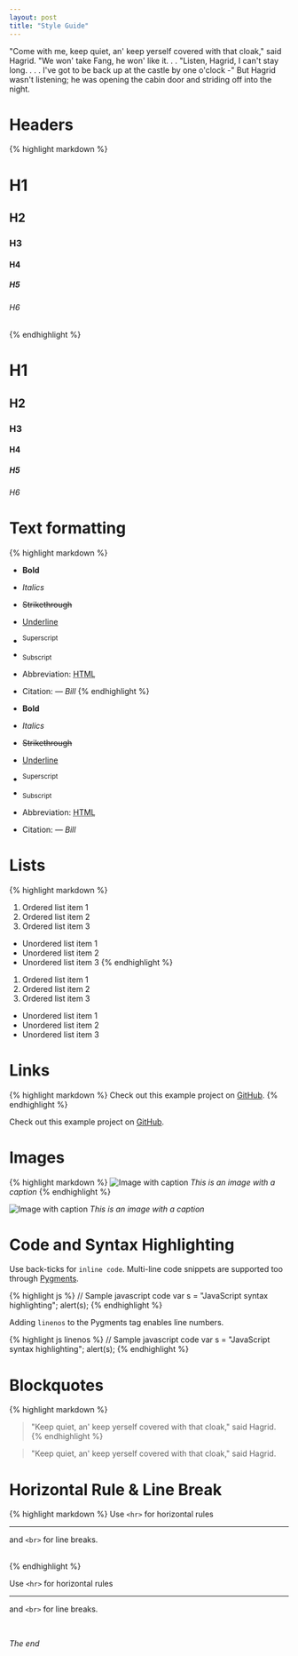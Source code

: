 ```yaml
---
layout: post
title: "Style Guide"
---
```


"Come with me, keep quiet, an' keep yerself covered with that cloak," said Hagrid. "We won' take Fang, he won' like it. . . "Listen, Hagrid, I can't stay long. . . . I've got to be back up at the castle by one o'clock -" But Hagrid wasn't listening; he was opening the cabin door and striding off into the night.

# Headers
{% highlight markdown %}
# H1
## H2
### H3
#### H4
##### H5
###### H6
{% endhighlight %}

# H1
## H2
### H3
#### H4
##### H5
###### H6

# Text formatting
{% highlight markdown %}
- **Bold**
- _Italics_
- ~~Strikethrough~~
- <ins>Underline</ins>
- <sup>Superscript</sup>
- <sub>Subscript</sub>
- Abbreviation: <abbr title="HyperText Markup Language">HTML</abbr>
- Citation: <cite>&mdash; Bill</cite>
{% endhighlight %}

- **Bold**
- _Italics_
- ~~Strikethrough~~
- <ins>Underline</ins>
- <sup>Superscript</sup>
- <sub>Subscript</sub>
- Abbreviation: <abbr title="HyperText Markup Language">HTML</abbr>
- Citation: <cite>&mdash; Bill</cite>

# Lists
{% highlight markdown %}
1. Ordered list item 1
2. Ordered list item 2
3. Ordered list item 3

* Unordered list item 1
* Unordered list item 2
* Unordered list item 3
{% endhighlight %}

1. Ordered list item 1
2. Ordered list item 2
3. Ordered list item 3

* Unordered list item 1
* Unordered list item 2
* Unordered list item 3

# Links
{% highlight markdown %}
Check out this example project on [GitHub](https://github.com/).
{% endhighlight %}

Check out this example project on [GitHub](https://github.com/).

# Images
{% highlight markdown %}
![Image with caption](https://www.fillmurray.com/g/600/400 "Image with caption")
_This is an image with a caption_
{% endhighlight %}

![Image with caption](https://www.fillmurray.com/g/600/400 "Image with caption")
_This is an image with a caption_

# Code and Syntax Highlighting
Use back-ticks for `inline code`. Multi-line code snippets are supported too through [Pygments](https://github.com/mvdbos/kramdown-with-pygments).

{% highlight js %}
// Sample javascript code
var s = "JavaScript syntax highlighting";
alert(s);
{% endhighlight %}

Adding `linenos` to the Pygments tag enables line numbers.

{% highlight js linenos %}
// Sample javascript code
var s = "JavaScript syntax highlighting";
alert(s);
{% endhighlight %}

# Blockquotes
{% highlight markdown %}
> "Keep quiet, an' keep yerself covered with that cloak," said Hagrid.
{% endhighlight %}

> "Keep quiet, an' keep yerself covered with that cloak," said Hagrid.

# Horizontal Rule & Line Break
{% highlight markdown %}
Use `<hr>` for horizontal rules

<hr>

and `<br>` for line breaks.

<br>
{% endhighlight %}

Use `<hr>` for horizontal rules

<hr>

and `<br>` for line breaks.

<br>

_The end_
